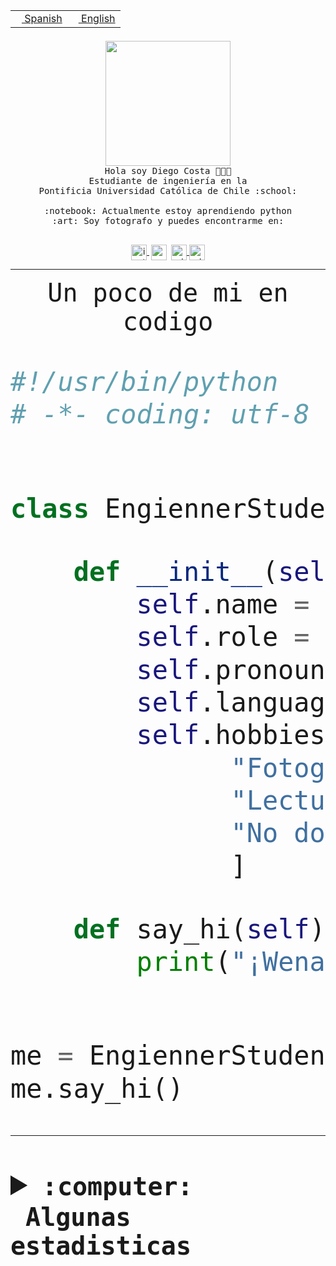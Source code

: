 <table border="0"  align="right">
 <tr><td><a href="README.md"><img src="https://upload.wikimedia.org/wikipedia/commons/thumb/8/89/Bandera_de_Espa%C3%B1a.svg/1200px-Bandera_de_Espa%C3%B1a.svg.png" height="10"> Spanish</a></td>
 <td><a href="README.en.md"><img src="https://upload.wikimedia.org/wikipedia/commons/a/a4/Flag_of_the_United_States.svg" height="10"> English</a></td></tr>
</table><br><br><br>


<p align="center">
  <img src="https://github.com/diegocostares/diegocostares/blob/main/Images/aaa2.gif?raw=true" height="200px" weight="200px">
  <br><samp>
    Hola soy Diego Costa 👨🏻‍💻<br>
    Estudiante de ingeniería en la <br>
    Pontificia Universidad Católica de Chile :school:<br>
  <br>
    :notebook: Actualmente estoy aprendiendo python <br>
    :art: Soy fotografo y puedes encontrarme en: <br>
  <br></samp>
  
</p>

<p align="center">
   <a href="https://instagram.com/diegocosta_no" target="blank">
    <img 
    align="center" src="https://cdn.jsdelivr.net/npm/simple-icons@3.0.1/icons/instagram.svg" alt="instagram" height="25px" width="25px" />
  </a>
  <a style="border: 3px solid; color: white;"href="https://t.me/diegocosta_no" target="blank">
  <img
  align="center" alt="Telegram" width="25px" src="https://icons-for-free.com/iconfiles/png/512/Telegram-1324888767380505522.png" />
</a>
<a href="https://api.whatsapp.com/send?phone=56971897835&text=Hola!" target="blank">
  <img
  align="center" alt="wtsp" width="25px" src="https://img.icons8.com/pastel-glyph/2x/whatsapp--v2.png" />
</a>
<a href="https://www.linkedin.com/in/diego-costa-786249213/" target="blank">
  <img
  align="center" alt="wtsp" width="25px" src="https://img.icons8.com/metro/452/linkedin.png" />
</a>

  </a>
</p>

---


<p align="center"><font size="25"><samp>Un poco de mi en codigo</samp></front></p>


```python
#!/usr/bin/python
# -*- coding: utf-8 -*-


class EngiennerStudent:

    def __init__(self):
        self.name = "Diego Costa"
        self.role = "Estudiante"
        self.pronouns = "he/him"
        self.language_spoken = ["es_CL", "en_US"]
        self.hobbies = [
              "Fotografia",
              "Lectura",
              "No dormir",
              ]

    def say_hi(self):
        print("¡Wena mundo!")


me = EngiennerStudent()
me.say_hi()
```
---
<details>
  <summary><b><samp>:computer: &nbsp;Algunas estadisticas</samp></b></summary>
  <br/></p>

<!--START_SECTION:waka-->
![Code Time](http://img.shields.io/badge/Code%20Time-1%2C230%20hrs%204%20mins-blue)

📅 **Soy más productivo los Martes** 

```text
Lunes                    706 commits         ████░░░░░░░░░░░░░░░░░░░░░   15.21 % 
Martes                   888 commits         █████░░░░░░░░░░░░░░░░░░░░   19.13 % 
Miércoles                573 commits         ███░░░░░░░░░░░░░░░░░░░░░░   12.35 % 
Jueves                   718 commits         ████░░░░░░░░░░░░░░░░░░░░░   15.47 % 
Viernes                  679 commits         ████░░░░░░░░░░░░░░░░░░░░░   14.63 % 
Sábado                   390 commits         ██░░░░░░░░░░░░░░░░░░░░░░░   08.40 % 
Domingo                  687 commits         ████░░░░░░░░░░░░░░░░░░░░░   14.80 % 
```


📊 **Esta semana me dediqué a** 

```text
🐱‍💻 Proyectos: 
codefest-uc-2023-2       4 hrs 47 mins       ██████████░░░░░░░░░░░░░░░   41.56 % 
Desktop                  3 hrs 8 mins        ███████░░░░░░░░░░░░░░░░░░   27.27 % 
Unknown Project          1 hr 32 mins        ███░░░░░░░░░░░░░░░░░░░░░░   13.34 % 
tarea-2-diegocostares    1 hr                ██░░░░░░░░░░░░░░░░░░░░░░░   08.76 % 
proyecto-2023-2-proyecto-38 mins             █░░░░░░░░░░░░░░░░░░░░░░░░   05.55 % 
```


 Last Updated on 03/10/2023 18:35:28 UTC
<!--END_SECTION:waka-->
  
  

<p align="center"> <img src="https://github-readme-stats.vercel.app/api?username=diegocostares&show_icons=true&theme=ayu-mirage" alt="abhisheknaiidu" /></p>
 
</details>
